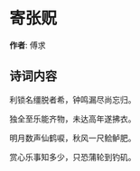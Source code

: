 # 寄张贶

**作者**: 傅求

## 诗词内容

利锁名缰脱者希，钟鸣漏尽尚忘归。

独全至乐能齐物，未达高年遂拂衣。

明月数声仙鹤唳，秋风一尺鲙鲈肥。

赏心乐事知多少，只恐蒲轮到钓矶。

